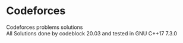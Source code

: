 # Codeforces
Codeforces problems solutions <br />
All Solutions done by codeblock 20.03 and tested in GNU C++17 7.3.0
